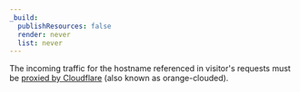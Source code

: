 ```yaml
---
_build:
  publishResources: false
  render: never
  list: never
---
```


The incoming traffic for the hostname referenced in visitor's requests must be [proxied by Cloudflare](/dns/manage-dns-records/reference/proxied-dns-records/) (also known as orange-clouded).
